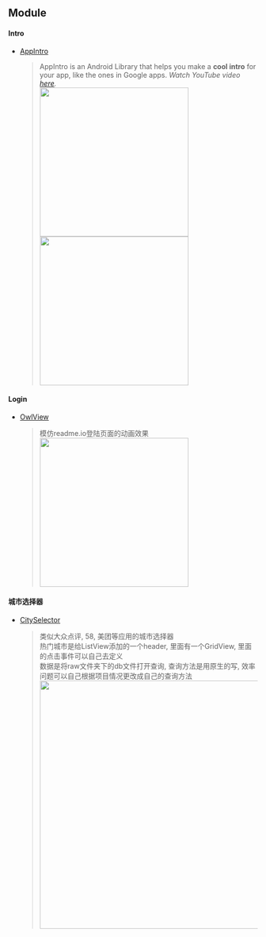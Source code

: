 ## Module

#### Intro

* [AppIntro](https://github.com/PaoloRotolo/AppIntro)

  > AppIntro is an Android Library that helps you make a **cool intro** for your app, like the ones in Google apps.
  > *Watch YouTube video [here](https://www.youtube.com/watch?v=OlAugnH3jFY&feature=youtu.be).*  
  > <img src="https://github.com/PaoloRotolo/AppIntro/blob/master/art/intro.png" width="300" />
  > <img src="https://github.com/PaoloRotolo/AppIntro/blob/master/art/layout2.png" width="300" />



#### Login

* [OwlView](https://github.com/binglingziyu/OwlView)

  > 模仿readme.io登陆页面的动画效果   
  > <img src="https://github.com/binglingziyu/Android-LoginPage/raw/master/screenshot/owl_login.gif" width="300" />



#### 城市选择器

* [CitySelector](https://github.com/chsmy/CitySelector)   

  > 类似大众点评, 58, 美团等应用的城市选择器   
  > 热门城市是给ListView添加的一个header, 里面有一个GridView, 里面的点击事件可以自己去定义   
  > 数据是将raw文件夹下的db文件打开查询, 查询方法是用原生的写, 效率问题可以自己根据项目情况更改成自己的查询方法   
  > <img src="https://github.com/caoweiaaa/CitySelector/blob/master/city.gif" height="500" />
